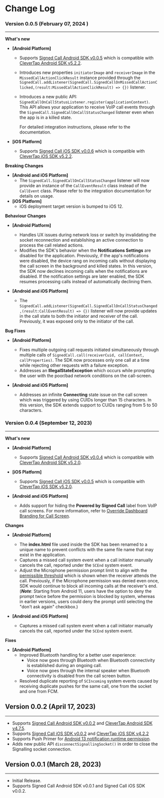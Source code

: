 # Change Log

### Version 0.0.5 (February 07, 2024 )

---

**What's new**

- **[Android Platform]**

  - Supports [Signed Call Android SDK v0.0.5](https://repo1.maven.org/maven2/com/clevertap/android/clevertap-signedcall-sdk/0.0.5) which is compatible with [CleverTap Android SDK v5.2.2](https://github.com/CleverTap/clevertap-android-sdk/blob/master/docs/CTCORECHANGELOG.md#version-522-december-22-2023).
  - Introduces new properties `initiatorImage` and `receiverImage` in the `MissedCallActionClickResult` instance provided through the `SignedCall.addListener(SignedCall.SignedCallOnMissedCallActionClicked,(result:MissedCallActionClickResult) => {})` listener.
  - Introduces a new public API: `SignedCallOnCallStatusListener.register(applicationContext)`. This API allows your application to receive VoIP call events through the `SignedCall.SignedCallOnCallStatusChanged` listener even when the app is in a killed state.
      
      For detailed integration instructions, please refer to the documentation.

- **[iOS Platform]**
  - Supports [Signed Call iOS SDK v0.0.6](https://github.com/CleverTap/clevertap-signedcall-ios-sdk/blob/main/CHANGELOG.md#version-006-january-19-2024) which is compatible with [CleverTap iOS SDK v5.2.2](https://github.com/CleverTap/clevertap-ios-sdk/blob/master/CHANGELOG.md#version-522-november-21-2023).

**Breaking Changes**

- **[Android and iOS Platform]**
  - The `SignedCall.SignedCallOnCallStatusChanged` listener will now provide an instance of the `CallEventResult` class instead of the `CallEvent` class. Please refer to the integration documentation for details on usage.
- **[iOS Platform]**
  - iOS deployment target version is bumped to iOS 12.

**Behaviour Changes**

- **[Android Platform]**

  - Handles UX issues during network loss or switch by invalidating the socket reconnection and establishing an active connection to process the call related actions.
  - Modifies the SDK's behavior when the **Notifications Settings** are disabled for the application. Previously, if the app's notifications were disabled, the device rang on incoming calls without displaying the call screen in the background and killed states. In this version, the SDK now declines incoming calls when the notifications are disabled. If the notification settings are later enabled, the SDK resumes processing calls instead of automatically declining them.

- **[Android and iOS Platform]**
  - The `SignedCall.addListener(SignedCall.SignedCallOnCallStatusChanged,(result:CallEventResult) => {})` listener will now provide updates in the call state to both the initiator and receiver of the call. Previously, it was exposed only to the initiator of the call.

**Bug Fixes**

- **[Android Platform]**

  - Fixes multiple outgoing call requests initiated simultaneously through multiple calls of `SignedCall.call(receiverCuid, callContext, callProperties)`. The SDK now processes only one call at a time while rejecting other requests with a failure exception.
  - Addresses an **IllegalStateException** which occurs while prompting the user with the poor/bad network conditions on the call-screen.

- **[Android and iOS Platform]**
  - Addresses an infinite **Connecting** state issue on the call screen which was triggered by using CUIDs longer than 15 characters. In this version, the SDK extends support to CUIDs ranging from 5 to 50 characters.

### Version 0.0.4 (September 12, 2023)

---

**What's new**

- **[Android Platform]**

  - Supports [Signed Call Android SDK v0.0.4](https://repo1.maven.org/maven2/com/clevertap/android/clevertap-signedcall-sdk/0.0.4) which is compatible with [CleverTap Android SDK v5.2.0](https://github.com/CleverTap/clevertap-android-sdk/blob/master/docs/CTCORECHANGELOG.md#version-520-august-10-2023).

- **[iOS Platform]**

  - Supports [Signed Call iOS SDK v0.0.5](https://github.com/CleverTap/clevertap-signedcall-ios-sdk/blob/main/CHANGELOG.md#version-005-aug-23-2023) which is compatible with [CleverTap iOS SDK v5.2.0](https://github.com/CleverTap/clevertap-ios-sdk/blob/master/CHANGELOG.md#version-520-august-16-2023).

- **[Android and iOS Platform]**
  - Adds support for hiding the **Powered by Signed Call** label from VoIP call screens. For more information, refer to [Override Dashboard Branding for Call Screen](https://developer.clevertap.com/docs/signed-call-react-native-sdk#overridedefaultbranding-all-platforms).

**Changes**

- **[Android Platform]**

  - The **index.html** file used inside the SDK has been renamed to a unique name to prevent conflicts with the same file name that may exist in the application.
  - Captures a missed call system event when a call initiator manually cancels the call, reported under the `SCEnd` system event.
  - Adjust the Microphone permission prompt limit to align with the [permissible threshold](https://developer.android.com/about/versions/11/privacy/permissions#dialog-visibility) which is shown when the receiver attends the call. Previously, if the Microphone permission was denied even once, SDK would continue to block all incoming calls at the receiver's end. (**_Note_**: Starting from Android 11, users have the option to deny the prompt twice before the permission is blocked by system, whereas in earlier versions, users could deny the prompt until selecting the "don't ask again" checkbox.)

- **[Android and iOS Platform]**
  - Captures a missed call system event when a call initiator manually cancels the call, reported under the `SCEnd` system event.

**Fixes**

- **[Android Platform]**
  - Improved Bluetooth handling for a better user experience:
    - Voice now goes through Bluetooth when Bluetooth connectivity is established during an ongoing call.
    - Voice now goes through the internal speaker when Bluetooth connectivity is disabled from the call screen button.
  - Resolved duplicate reporting of `SCIncoming` system events caused by receiving duplicate pushes for the same call, one from the socket and one from FCM.

## Version 0.0.2 (April 17, 2023)

---

- Supports [Signed Call Android SDK v0.0.2](https://repo1.maven.org/maven2/com/clevertap/android/clevertap-signedcall-sdk/0.0.2) and [CleverTap Android SDK v4.7.5](https://github.com/CleverTap/clevertap-android-sdk/releases/tag/corev4.7.5_rmv1.0.3).
- Supports [Signed Call iOS SDK v0.0.2](https://github.com/CleverTap/clevertap-signedcall-ios-sdk/releases/tag/0.0.2) and [CleverTap iOS SDK v4.2.2](https://github.com/CleverTap/clevertap-ios-sdk/releases/tag/4.2.2)
- Supports Push Primer for [Android 13 notification runtime permission](https://developer.android.com/develop/ui/views/notifications/notification-permission).
- Adds new public API `disconnectSignallingSocket()` in order to close the Signalling socket connection.

## Version 0.0.1 (March 28, 2023)

---

- Initial Release.
- Supports Signed Call Android SDK v0.0.1 and Signed Call iOS SDK v0.0.2.
